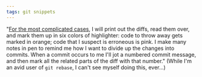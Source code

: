 ```yaml
---
tags: git snippets
---
```


"[For the most complicated cases](http://blog.plover.com/prog/git-habits.html), I will print out the diffs, read them over, and mark them up in six colors of highlighter: code to throw away gets marked in orange; code that I suspect is erroneous is pink. I make many notes in pen to remind me how I want to divide up the changes into commits. When a commit occurs to me I'll jot a numbered commit message, and then mark all the related parts of the diff with that number." (While I'm an avid user of `git rebase`, I can't see myself doing this, ever...)
